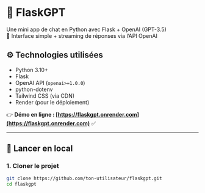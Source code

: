# 🧠 FlaskGPT

Une mini app de chat en Python avec Flask + OpenAI (GPT-3.5)  
💬 Interface simple + streaming de réponses via l’API OpenAI


## ⚙️ Technologies utilisées

- Python 3.10+
- Flask
- OpenAI API (`openai>=1.0.0`)
- python-dotenv
- Tailwind CSS (via CDN)
- Render (pour le déploiement)

  
👉 **Démo en ligne : [https://flaskgpt.onrender.com](https://flaskgpt.onrender.com)** ✅


---

## 🧪 Lancer en local

### 1. Cloner le projet

```bash
git clone https://github.com/ton-utilisateur/flaskgpt.git
cd flaskgpt
